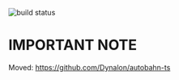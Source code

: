 ![build status](https://travis-ci.org/Dynalon/autobahn-js.svg?branch=master)
# IMPORTANT NOTE

Moved: https://github.com/Dynalon/autobahn-ts
